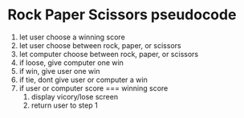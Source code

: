 # Rock Paper Scissors pseudocode
1) let user choose a winning score
2) let user choose between rock, paper, or scissors
3) let computer choose between rock, paper, or scissors
4) if loose, give computer one win
5) if win, give user one win
6) if tie, dont give user or computer a win
7) if user or computer score === winning score
    1) display vicory/lose screen
    2) return user to step 1